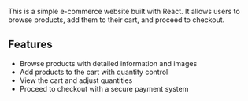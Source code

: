 This is a simple e-commerce website built with React. It allows users to browse products, add them to their cart, and proceed to checkout. 

## Features

- Browse products with detailed information and images
- Add products to the cart with quantity control
- View the cart and adjust quantities
- Proceed to checkout with a secure payment system

